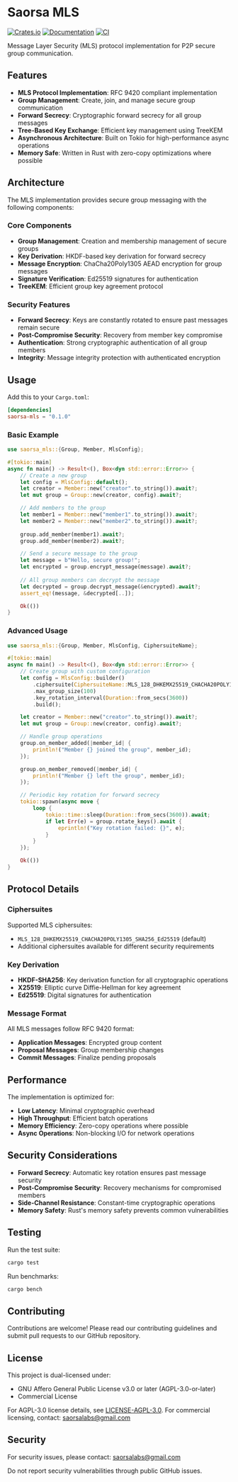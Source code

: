 # Saorsa MLS

[![Crates.io](https://img.shields.io/crates/v/saorsa-mls.svg)](https://crates.io/crates/saorsa-mls)
[![Documentation](https://docs.rs/saorsa-mls/badge.svg)](https://docs.rs/saorsa-mls)
[![CI](https://github.com/dirvine/saorsa-mls-foundation/workflows/CI/badge.svg)](https://github.com/dirvine/saorsa-mls-foundation/actions)

Message Layer Security (MLS) protocol implementation for P2P secure group communication.

## Features

- **MLS Protocol Implementation**: RFC 9420 compliant implementation
- **Group Management**: Create, join, and manage secure group communication
- **Forward Secrecy**: Cryptographic forward secrecy for all group messages
- **Tree-Based Key Exchange**: Efficient key management using TreeKEM
- **Asynchronous Architecture**: Built on Tokio for high-performance async operations
- **Memory Safe**: Written in Rust with zero-copy optimizations where possible

## Architecture

The MLS implementation provides secure group messaging with the following components:

### Core Components

- **Group Management**: Creation and membership management of secure groups
- **Key Derivation**: HKDF-based key derivation for forward secrecy
- **Message Encryption**: ChaCha20Poly1305 AEAD encryption for group messages
- **Signature Verification**: Ed25519 signatures for authentication
- **TreeKEM**: Efficient group key agreement protocol

### Security Features

- **Forward Secrecy**: Keys are constantly rotated to ensure past messages remain secure
- **Post-Compromise Security**: Recovery from member key compromise
- **Authentication**: Strong cryptographic authentication of all group members
- **Integrity**: Message integrity protection with authenticated encryption

## Usage

Add this to your `Cargo.toml`:

```toml
[dependencies]
saorsa-mls = "0.1.0"
```

### Basic Example

```rust
use saorsa_mls::{Group, Member, MlsConfig};

#[tokio::main]
async fn main() -> Result<(), Box<dyn std::error::Error>> {
    // Create a new group
    let config = MlsConfig::default();
    let creator = Member::new("creator".to_string()).await?;
    let mut group = Group::new(creator, config).await?;

    // Add members to the group
    let member1 = Member::new("member1".to_string()).await?;
    let member2 = Member::new("member2".to_string()).await?;
    
    group.add_member(member1).await?;
    group.add_member(member2).await?;

    // Send a secure message to the group
    let message = b"Hello, secure group!";
    let encrypted = group.encrypt_message(message).await?;
    
    // All group members can decrypt the message
    let decrypted = group.decrypt_message(&encrypted).await?;
    assert_eq!(message, &decrypted[..]);

    Ok(())
}
```

### Advanced Usage

```rust
use saorsa_mls::{Group, Member, MlsConfig, CiphersuiteName};

#[tokio::main]
async fn main() -> Result<(), Box<dyn std::error::Error>> {
    // Create group with custom configuration
    let config = MlsConfig::builder()
        .ciphersuite(CiphersuiteName::MLS_128_DHKEMX25519_CHACHA20POLY1305_SHA256_Ed25519)
        .max_group_size(100)
        .key_rotation_interval(Duration::from_secs(3600))
        .build();

    let creator = Member::new("creator".to_string()).await?;
    let mut group = Group::new(creator, config).await?;

    // Handle group operations
    group.on_member_added(|member_id| {
        println!("Member {} joined the group", member_id);
    });

    group.on_member_removed(|member_id| {
        println!("Member {} left the group", member_id);
    });

    // Periodic key rotation for forward secrecy
    tokio::spawn(async move {
        loop {
            tokio::time::sleep(Duration::from_secs(3600)).await;
            if let Err(e) = group.rotate_keys().await {
                eprintln!("Key rotation failed: {}", e);
            }
        }
    });

    Ok(())
}
```

## Protocol Details

### Ciphersuites

Supported MLS ciphersuites:
- `MLS_128_DHKEMX25519_CHACHA20POLY1305_SHA256_Ed25519` (default)
- Additional ciphersuites available for different security requirements

### Key Derivation

- **HKDF-SHA256**: Key derivation function for all cryptographic operations
- **X25519**: Elliptic curve Diffie-Hellman for key agreement
- **Ed25519**: Digital signatures for authentication

### Message Format

All MLS messages follow RFC 9420 format:
- **Application Messages**: Encrypted group content
- **Proposal Messages**: Group membership changes
- **Commit Messages**: Finalize pending proposals

## Performance

The implementation is optimized for:
- **Low Latency**: Minimal cryptographic overhead
- **High Throughput**: Efficient batch operations
- **Memory Efficiency**: Zero-copy operations where possible
- **Async Operations**: Non-blocking I/O for network operations

## Security Considerations

- **Forward Secrecy**: Automatic key rotation ensures past message security
- **Post-Compromise Security**: Recovery mechanisms for compromised members
- **Side-Channel Resistance**: Constant-time cryptographic operations
- **Memory Safety**: Rust's memory safety prevents common vulnerabilities

## Testing

Run the test suite:

```bash
cargo test
```

Run benchmarks:

```bash
cargo bench
```

## Contributing

Contributions are welcome! Please read our contributing guidelines and submit pull requests to our GitHub repository.

## License

This project is dual-licensed under:
- GNU Affero General Public License v3.0 or later (AGPL-3.0-or-later)
- Commercial License

For AGPL-3.0 license details, see [LICENSE-AGPL-3.0](LICENSE-AGPL-3.0).
For commercial licensing, contact: saorsalabs@gmail.com

## Security

For security issues, please contact: saorsalabs@gmail.com

Do not report security vulnerabilities through public GitHub issues.